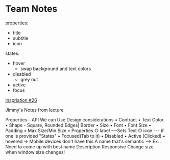 # Team Notes

properties: 
* title 
* subtitle
* icon

states: 
* hover
	* swap background and text colors 
* disabled
	* grey out
* active
* focus 


[Inspriation #26](https://blog.hubspot.com/marketing/call-to-action-examples)

Jimmy's Notes from lecture

Properties - API  We can Use
Design considerations
	• Contract
	• Text Color
	• Shape - Square, Rounded Edges| Border
	• Size
	• Font 
	• Font Size
	• Padding
	• Max Size/Min Size
	• Properties
		○ label ---Sets Text
		○ icon --- if one is provided
"States"
	• Focused(Tab to it)
	• Disabled
	• Active (Clicked)
	• hovered -> Mobile devices don't have this
A name that's semantic --> Ex. <SimpleButton>.  Need to come up with best name
Description
Responsive
Change size when window size changes!


